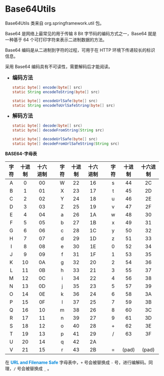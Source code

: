 # Base64Utils


Base64Utils 类来自 org.springframework.util 包。

Base64 是网络上最常见的用于传输 8 Bit 字节码的编码方式之一，Base64 就是一种基于 64 个可打印字符来表示二进制数据的方法。

Base64 编码是从二进制到字符的过程，可用于在 HTTP 环境下传递较长的标识信息。

采用 Base64 编码具有不可读性，需要解码后才能阅读。

- <big>**编码方法**</big>

  ```java
  static byte[]	encode(byte[] src)
  static String	encodeToString(byte[] src)

  static byte[]	encodeUrlSafe(byte[] src)
  static String	encodeToUrlSafeString(byte[] src)
  ```

- <big>**解码方法**</big>

  ```java
  static byte[]	decode(byte[] src)
  static byte[]	decodeFromString(String src)

  static byte[]	decodeUrlSafe(byte[] src)
  static byte[]	decodeFromUrlSafeString(String src)
  ```


**BASE64-字母表**

|字符|十进制|十六进制||字符|十进制|十六进制||字符|十进制|十六进制|
|:-:|:-:|:-:|:-:|:-:|:-:|:-:|:-:|:-:|:-:|:-:|
|A| 0|00|	 	|W|22|16|	 	|s|44|2C|
|B| 1|01|	 	|X|23|17|	 	|t|45|2D|
|C| 2|02|	 	|Y|24|18|	 	|u|46|2E|
|D| 3|03|	 	|Z|25|19|	 	|v|47|2F|
|E| 4|04|	 	|a|26|1A|	 	|w|48|30|
|F| 5|05|	 	|b|27|1B|	 	|x|49|31|
|G| 6|06|	 	|c|28|1C|	 	|y|50|32|
|H| 7|07| 	    |d|29|1D|	 	|z|51|33|
|I| 8|08|	 	|e|30|1E|	 	|0|52|34|
|J| 9|09|	 	|f|31|1F|	 	|1|53|35|
|K|10|0A|	 	|g|32|20|	 	|2|54|36|
|L|11|0B|	 	|h|33|21|	 	|3|55|37|
|M|12|0C|	 	|i|34|22|	 	|4|56|38|
|N|13|0D|	 	|j|35|23|	 	|5|57|39|
|O|14|0E|	 	|k|36|24|	 	|6|58|3A|
|P|15|0F|	 	|l|37|25|	 	|7|59|3B|
|Q|16|10|	 	|m|38|26|	 	|8|60|3C|
|R|17|11|	 	|n|39|27|	 	|9|61|3D|
|S|18|12|	 	|o|40|28|	 	|+|62|3E|
|T|19|13|	 	|p|41|29|	 	|/|63|3F|
|U|20|14|	 	|q|42|2A|	 	|||	 	 
|V|21|15|	 	|r|43|2B|	 	|=|(pad)|(pad)|

在 <font color="#0088dd">**URL and Filename Safe**</font> 字母表中，`+` 号会被替换成 `-` 号，进行编解码。同理，`/` 号会被替换成 `_` 。


